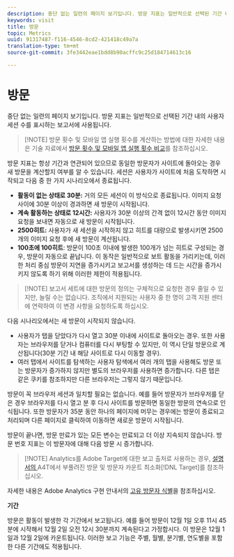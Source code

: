 ```yaml
---
description: 중단 없는 일련의 페이지 보기입니다. 방문 지표는 일반적으로 선택된 기간 내의 사용자 세션 수를 표시하는 보고서에 사용됩니다.
keywords: visit
title: 방문
topic: Metrics
uuid: 91317487-f116-4546-8cd2-421418c49a7a
translation-type: tm+mt
source-git-commit: 3fe3442eae1bdd8b90acffc9c25d184714613c16

---
```



# 방문

중단 없는 일련의 페이지 보기입니다. 방문 지표는 일반적으로 선택된 기간 내의 사용자 세션 수를 표시하는 보고서에 사용됩니다.

>[!NOTE] 방문 횟수 및 모바일 앱 실행 횟수를 계산하는 방법에 대한 자세한 내용은 기술 자료에서 [방문 횟수 및 모바일 앱 실행 횟수 비교](https://helpx.adobe.com/kr/analytics/kb/compare-visits-and-mobile-app-launches.html)를 참조하십시오.

방문 지표는 항상 기간과 연관되어 있으므로 동일한 방문자가 사이트에 돌아오는 경우 새 방문을 계산할지 여부를 알 수 있습니다. 세션은 사용자가 사이트에 처음 도착하면 시작되고 다음 중 한 가지 시나리오에서 종료됩니다.

* **활동이 없는 상태로 30분:** 거의 모든 세션이 이 방식으로 종료됩니다. 이미지 요청 사이에 30분 이상이 경과하면 새 방문이 시작됩니다.
* **계속 활동하는 상태로 12시간:** 사용자가 30분 이상의 간격 없이 12시간 동안 이미지 요청을 보내면 자동으로 새 방문이 시작됩니다.
* **2500히트:** 사용자가 새 세션을 시작하지 않고 히트를 대량으로 발생시키면 2500개의 이미지 요청 후에 새 방문이 계산됩니다.
* **100초에 100히트**: 방문이 100초 이내에 발생한 100개가 넘는 히트로 구성되는 경우, 방문이 자동으로 끝납니다. 이 동작은 일반적으로 보트 활동을 가리키는데, 이러한 처리 중심 방문이 지연을 증가시키고 보고서를 생성하는 데 드는 시간을 증가시키지 않도록 하기 위해 이러한 제한이 적용됩니다.

>[!NOTE] 보고서 세트에 대한 방문의 정의는 구체적으로 요청한 경우 줄일 수 있지만, 늘릴 수는 없습니다. 조직에서 지원되는 사용자 중 한 명이 고객 지원 센터에 연락하여 이 변경 사항을 요청하도록 하십시오.

다음 시나리오에서는 새 방문이 시작되지 않습니다.

* 사용자가 탭을 닫았다가 다시 열고 30분 이내에 사이트로 돌아오는 경우. 또한 사용자는 브라우저를 닫거나 컴퓨터를 다시 부팅할 수 있지만, 이 역시 단일 방문으로 계산됩니다(30분 기간 내 해당 사이트로 다시 이동할 경우).
* 여러 탭에서 사이트를 탐색하는 사용자 탐색에서 여러 개의 탭을 사용해도 방문 또는 방문자가 증가하지 않지만 별도의 브라우저를 사용하면 증가합니다. 다른 탭은 같은 쿠키를 참조하지만 다른 브라우저는 그렇지 않기 때문입니다.

방문이 꼭 브라우저 세션과 일치할 필요는 없습니다. 예를 들어 방문자가 브라우저를 닫은 경우 브라우저를 다시 열고 분 후 다시 사이트를 방문하면 동일한 방문의 연속으로 인식됩니다. 또한 방문자가 35분 동안 하나의 페이지에 머무는 경우에는 방문이 종료되고 처리되며 다른 페이지로 클릭하여 이동하면 새로운 방문이 시작됩니다.

방문이 끝나면, 방문 만료가 있는 모든 변수는 만료되고 더 이상 지속되지 않습니다. 방문 번호 지표는 이 방문자에 대해 다음 방문 시 증가합니다.

>[!NOTE] Analytics를 Adobe Target에 대한 보고 출처로 사용하는 경우, [ 설명서의 ](https://docs.adobe.com/content/help/en/target/using/integrate/a4t/troubleshoot-a4t/minimizing-inflated-visit-and-visitor-counts-a4t.html)A4T에서 부풀려진 방문 및 방문자 카운트 최소화[!DNL Target]를 참조하십시오.

자세한 내용은 Adobe Analytics 구현 안내서의 [고유 방문자 식별](https://docs.adobe.com/content/help/ko-KR/analytics/technotes/visitor-identification.html)을 참조하십시오.

**기간**

방문은 활동이 발생한 각 기간에서 보고됩니다. 예를 들어 방문이 12월 1일 오후 11시 45분에 시작해서 12월 2일 오전 12시 30분까지 계속된다고 가정합시다. 이 방문은 12월 1일과 12월 2일에 카운트됩니다. 이러한 보고 기능은 주별, 월별, 분기별, 연도별을 포함한 다른 기간에도 적용됩니다.
